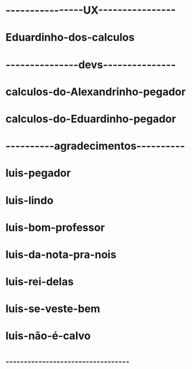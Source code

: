 # ----------------UX----------------
#
#
# Eduardinho-dos-calculos
#
#
# ---------------devs---------------
#
#
# calculos-do-Alexandrinho-pegador
# calculos-do-Eduardinho-pegador
#  
#
# ----------agradecimentos----------
# 
#
# luis-pegador
# luis-lindo
# luis-bom-professor
# luis-da-nota-pra-nois
# luis-rei-delas
# luis-se-veste-bem
# luis-não-é-calvo
#
#
## ----------------------------------